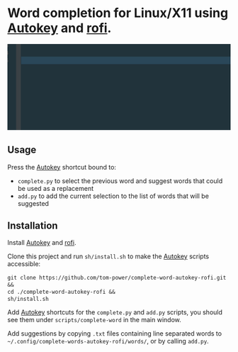 # Word completion for Linux/X11 using [Autokey](https://github.com/autokey/autokey) and [rofi](https://github.com/davatorium/rofi).

![Alt Text](https://github.com/tom-power/complete-word-autokey-rofi/blob/master/assets/demo.gif)

## Usage

Press the [Autokey](https://github.com/autokey/autokey) shortcut bound to:

- `complete.py` to select the previous word and suggest words that could be used as a replacement
- `add.py` to add the current selection to the list of words that will be suggested

## Installation

Install [Autokey](https://github.com/autokey/autokey) and [rofi](https://github.com/davatorium/rofi).

Clone this project and run `sh/install.sh` to make the [Autokey](https://github.com/autokey/autokey) scripts accessible:

```
git clone https://github.com/tom-power/complete-word-autokey-rofi.git &&
cd ./complete-word-autokey-rofi &&
sh/install.sh
```

Add [Autokey](https://github.com/autokey/autokey) shortcuts for the `complete.py` and `add.py` scripts, you should see them under `scripts/complete-word` in the main window.

Add suggestions by copying `.txt` files containing line separated words to `~/.config/complete-words-autokey-rofi/words/`, or by calling `add.py`.
